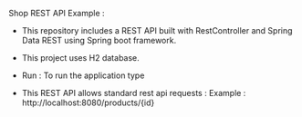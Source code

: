 Shop REST API Example :

- This repository includes a  REST API built with RestController and Spring Data REST using Spring boot framework.


- This project uses H2 database.


- Run :  To run the application type


- This REST API allows standard rest api requests : Example : http://localhost:8080/products/{id}